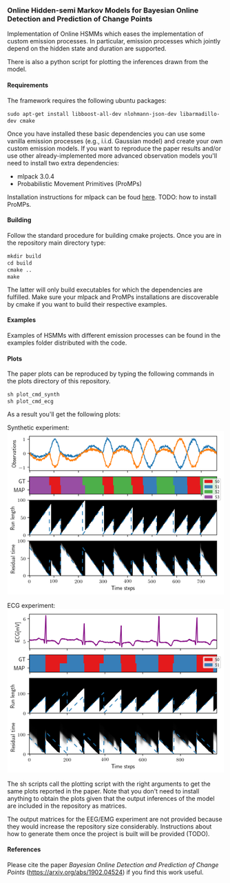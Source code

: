 ### Online Hidden-semi Markov Models for Bayesian Online Detection and Prediction of Change Points

Implementation of Online HSMMs which eases the implementation of custom emission processes. In particular, emission processes which jointly depend on the hidden state and duration are supported.

There is also a python script for plotting the inferences drawn from the model.

#### Requirements

The framework requires the following ubuntu packages:

```
sudo apt-get install libboost-all-dev nlohmann-json-dev libarmadillo-dev cmake
```

Once you have installed these basic dependencies you can use some vanilla emission processes (e.g., i.i.d. Gaussian model) and create your own custom emission models. If you want to reproduce the paper results and/or use other already-implemented more advanced observation models you'll need to install two extra dependencies:
* mlpack 3.0.4
* Probabilistic Movement Primitives (ProMPs)

Installation instructions for mlpack can be foud [here](https://www.mlpack.org/docs/mlpack-3.0.4/doxygen/build.html). TODO: how to install ProMPs. 

#### Building

Follow the standard procedure for building cmake projects. Once you are in the repository main directory type:
```
mkdir build
cd build
cmake ..
make
```
The latter will only build executables for which the dependencies are fulfilled. Make sure your mlpack and ProMPs installations are discoverable by cmake if you want to build their respective examples.

#### Examples

Examples of HSMMs with different emission processes can be found in the examples folder distributed with the code.

#### Plots

The paper plots can be reproduced by typing the following commands in the plots directory of this repository.
```
sh plot_cmd_synth
sh plot_cmd_ecg
```
As a result you'll get the following plots:

Synthetic experiment:
![alt text](plots/synth_experiment/synth_plot.png)

ECG experiment:
![alt text](plots/ecg_experiment/ecg_plot.png)

The sh scripts call the plotting script with the right arguments to get the same plots reported in the paper. Note that you don't need to install anything to obtain the plots given that the output inferences of the model are included in the repository as matrices.

The output matrices for the EEG/EMG experiment are not provided because they would increase the repository size considerably. Instructions about how to generate them once the project is built will be provided (TODO).

#### References

Please cite the paper *Bayesian Online Detection and Prediction of Change Points* (https://arxiv.org/abs/1902.04524) if you find this work useful.
